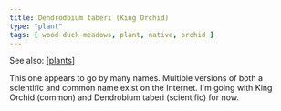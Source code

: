```yaml
---
title: Dendrodbium taberi (King Orchid)
type: "plant"
tags: [ wood-duck-meadows, plant, native, orchid ]
---
```


See also: [[plants]]

This one appears to go by many names. Multiple versions of both a scientific and common name exist on the Internet. I'm going with King Orchid (common) and Dendrobium taberi (scientific) for now.



[//begin]: # "Autogenerated link references for markdown compatibility"
[plants]: plants "Plants"
[//end]: # "Autogenerated link references"